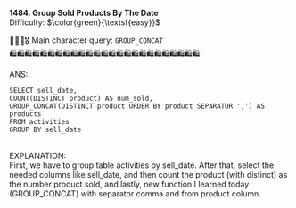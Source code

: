**1484. Group Sold Products By The Date**
<br>
Difficulty: $\color{green}{\textsf{easy}}$

🦸🏻‍♂️🎖️ Main character query: ```GROUP_CONCAT```
<br>
🛍️🛍️🛍️🛍️🛍️🛍️🛍️🛍️🛍️🛍️🛍️🛍️🛍️🛍️🛍️🛍️🛍️🛍️🛍️🛍️🛍️🛍️🛍️🛍️🛍️
<br>

ANS:
<br>
```
SELECT sell_date,
COUNT(DISTINCT product) AS num_sold,
GROUP_CONCAT(DISTINCT product ORDER BY product SEPARATOR ',') AS products
FROM activities
GROUP BY sell_date
```

<br>
EXPLANATION:
<br>
First, we have to group table activities by sell_date. After that, select the needed columns like sell_date, and then count the product (with distinct) as the number product sold, and lastly, new function I learned today (GROUP_CONCAT) with separator comma and from product column.